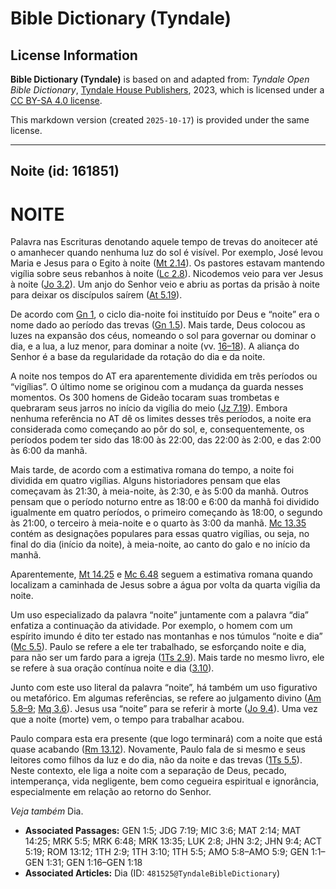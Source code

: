 # Bible Dictionary (Tyndale)

## License Information

**Bible Dictionary (Tyndale)** is based on and adapted from: _Tyndale Open Bible Dictionary_, [Tyndale House Publishers](https://tyndaleopenresources.com/), 2023, which is licensed under a [CC BY-SA 4.0 license](https://creativecommons.org/licenses/by-sa/4.0/legalcode.en).

This markdown version (created `2025-10-17`) is provided under the same license.



--------------------------------

## Noite (id: 161851)

NOITE
=====

Palavra nas Escrituras denotando aquele tempo de trevas do anoitecer até o amanhecer quando nenhuma luz do sol é visível. Por exemplo, José levou Maria e Jesus para o Egito à noite ([Mt 2\.14](https://ref.ly/Matt2:14)). Os pastores estavam mantendo vigília sobre seus rebanhos à noite ([Lc 2\.8](https://ref.ly/Luke2:8)). Nicodemos veio para ver Jesus à noite ([Jo 3\.2](https://ref.ly/John3:2)). Um anjo do Senhor veio e abriu as portas da prisão à noite para deixar os discípulos saírem ([At 5\.19](https://ref.ly/Acts5:19)).

De acordo com [Gn 1](https://ref.ly/Gen1:1-Gen1:31), o ciclo dia\-noite foi instituído por Deus e “noite” era o nome dado ao período das trevas ([Gn 1\.5](https://ref.ly/Gen1:5)). Mais tarde, Deus colocou as luzes na expansão dos céus, nomeando o sol para governar ou dominar o dia, e a lua, a luz menor, para dominar a noite (vv. [16–18](https://ref.ly/Gen1:16-Gen1:18)). A aliança do Senhor é a base da regularidade da rotação do dia e da noite.

A noite nos tempos do AT era aparentemente dividida em três períodos ou “vigílias”. O último nome se originou com a mudança da guarda nesses momentos. Os 300 homens de Gideão tocaram suas trombetas e quebraram seus jarros no início da vigília do meio ([Jz 7\.19](https://ref.ly/Judg7:19)). Embora nenhuma referência no AT dê os limites desses três períodos, a noite era considerada como começando ao pôr do sol, e, consequentemente, os períodos podem ter sido das 18:00 às 22:00, das 22:00 às 2:00, e das 2:00 às 6:00 da manhã.

Mais tarde, de acordo com a estimativa romana do tempo, a noite foi dividida em quatro vigílias. Alguns historiadores pensam que elas começavam às 21:30, à meia\-noite, às 2:30, e às 5:00 da manhã. Outros pensam que o período noturno entre as 18:00 e 6:00 da manhã foi dividido igualmente em quatro períodos, o primeiro começando às 18:00, o segundo às 21:00, o terceiro à meia\-noite e o quarto às 3:00 da manhã. [Mc 13\.35](https://ref.ly/Mark13:35) contém as designações populares para essas quatro vigílias, ou seja, no final do dia (início da noite), à meia\-noite, ao canto do galo e no início da manhã.

Aparentemente, [Mt 14\.25](https://ref.ly/Matt14:25) e [Mc 6\.48](https://ref.ly/Mark6:48) seguem a estimativa romana quando localizam a caminhada de Jesus sobre a água por volta da quarta vigília da noite.

Um uso especializado da palavra “noite” juntamente com a palavra “dia” enfatiza a continuação da atividade. Por exemplo, o homem com um espírito imundo é dito ter estado nas montanhas e nos túmulos “noite e dia” ([Mc 5\.5](https://ref.ly/Mark5:5)). Paulo se refere a ele ter trabalhado, se esforçando noite e dia, para não ser um fardo para a igreja ([1Ts 2\.9](https://ref.ly/1Thess2:9)). Mais tarde no mesmo livro, ele se refere à sua oração contínua noite e dia ([3\.10](https://ref.ly/1Thess3:10)).

Junto com este uso literal da palavra “noite”, há também um uso figurativo ou metafórico. Em algumas referências, se refere ao julgamento divino ([Am 5\.8–9](https://ref.ly/Amos5:8-Amos5:9); [Mq 3\.6](https://ref.ly/Mic3:6)). Jesus usa “noite” para se referir à morte ([Jo 9\.4](https://ref.ly/John9:4)). Uma vez que a noite (morte) vem, o tempo para trabalhar acabou.

Paulo compara esta era presente (que logo terminará) com a noite que está quase acabando ([Rm 13\.12](https://ref.ly/Rom13:12)). Novamente, Paulo fala de si mesmo e seus leitores como filhos da luz e do dia, não da noite e das trevas ([1Ts 5\.5](https://ref.ly/1Thess5:5)). Neste contexto, ele liga a noite com a separação de Deus, pecado, intemperança, vida negligente, bem como cegueira espiritual e ignorância, especialmente em relação ao retorno do Senhor.

*Veja também* Dia.

* **Associated Passages:** GEN 1:5; JDG 7:19; MIC 3:6; MAT 2:14; MAT 14:25; MRK 5:5; MRK 6:48; MRK 13:35; LUK 2:8; JHN 3:2; JHN 9:4; ACT 5:19; ROM 13:12; 1TH 2:9; 1TH 3:10; 1TH 5:5; AMO 5:8–AMO 5:9; GEN 1:1–GEN 1:31; GEN 1:16–GEN 1:18
* **Associated Articles:** Dia (ID: `481525@TyndaleBibleDictionary`)

